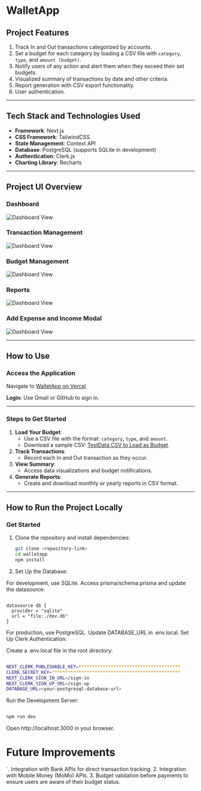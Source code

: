 # WalletApp

## Project Features
1. Track In and Out transactions categorized by accounts.
2. Set a budget for each category by loading a CSV file with `category`, `type`, and `amount (budget)`.
3. Notify users of any action and alert them when they exceed their set budgets.
4. Visualized summary of transactions by date and other criteria.
5. Report generation with CSV export functionality.
6. User authentication.

---

## Tech Stack and Technologies Used
- **Framework**: Next.js
- **CSS Framework**: TailwindCSS
- **State Management**: Context API
- **Database**: PostgreSQL (supports SQLite in development)
- **Authentication**: Clerk.js
- **Charting Library**: Recharts

---

## Project UI Overview

### Dashboard
![Dashboard View](https://example.com/path-to-image/dashboard.png)


### Transaction Management
![Dashboard View](https://example.com/path-to-image/dashboard.png)


### Budget Management
![Dashboard View](https://example.com/path-to-image/dashboard.png)


### Reports
![Dashboard View](https://example.com/path-to-image/dashboard.png)


### Add Expense and Income Modal
![Dashboard View](https://example.com/path-to-image/dashboard.png)


---

## How to Use

### Access the Application
Navigate to [WalletApp on Vercel](https://walletapp-zeta.vercel.app).

**Login**: Use Gmail or GitHub to sign in.

---

### Steps to Get Started
1. **Load Your Budget**:
   - Use a CSV file with the format: `category`, `type`, and `amount`.
   - Download a sample CSV: [TestData CSV to Load as Budget](#).
2. **Track Transactions**:
   - Record each In and Out transaction as they occur.
3. **View Summary**:
   - Access data visualizations and budget notifications.
4. **Generate Reports**:
   - Create and download monthly or yearly reports in CSV format.

---

## How to Run the Project Locally

### Get Started
1. Clone the repository and install dependencies:
   ``` bash
   git clone <repository-link>
   cd walletapp
   npm install
   
   ```

2. Set Up the Database:

For development, use SQLite. Access prisma/schema.prisma and update the datasource:
``` prisma

datasource db {
  provider = "sqlite" 
  url = "file:./dev.db" 
}
```
For production, use PostgreSQL. Update DATABASE_URL in .env.local.
Set Up Clerk Authentication:

Create a .env.local file in the root directory:
``` bash

NEXT_CLERK_PUBLISHABLE_KEY=**************************************
CLERK_SECRET_KEY=************************************************
NEXT_CLERK_SIGN_IN_URL=/sign-in
NEXT_CLERK_SIGN_UP_URL=/sign-up
DATABASE_URL=<your-postgresql-database-url>
```
Run the Development Server:

``` bash

npm run dev

```
Open http://localhost:3000 in your browser.

# Future Improvements
`. Integration with Bank APIs for direct transaction tracking.
2. Integration with Mobile Money (MoMo) APIs.
3. Budget validation before payments to ensure users are aware of their budget status.
